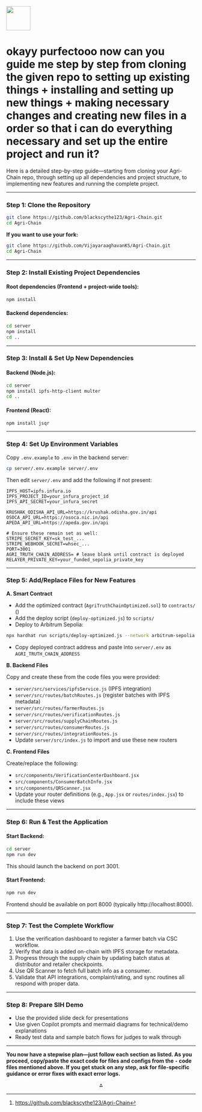 <img src="https://r2cdn.perplexity.ai/pplx-full-logo-primary-dark%402x.png" style="height:64px;margin-right:32px"/>

# okayy purfectooo now can you guide me step by step from cloning the given repo to setting up existing things + installing and setting up new things + making necessary changes and creating new files in a order so that i can do everything necessary and set up the entire project and run it?

Here is a detailed step-by-step guide—starting from cloning your Agri-Chain repo, through setting up all dependencies and project structure, to implementing new features and running the complete project.

***

### Step 1: Clone the Repository

```bash
git clone https://github.com/blackscythe123/Agri-Chain.git
cd Agri-Chain
```

**If you want to use your fork:**

```bash
git clone https://github.com/VijayaraaghavanKS/Agri-Chain.git
cd Agri-Chain
```


***

### Step 2: Install Existing Project Dependencies

#### Root dependencies (Frontend + project-wide tools):

```bash
npm install
```


#### Backend dependencies:

```bash
cd server
npm install
cd ..
```


***

### Step 3: Install \& Set Up New Dependencies

#### Backend (Node.js):

```bash
cd server
npm install ipfs-http-client multer
cd ..
```


#### Frontend (React):

```bash
npm install jsqr
```


***

### Step 4: Set Up Environment Variables

Copy `.env.example` to `.env` in the backend server:

```bash
cp server/.env.example server/.env
```

Then edit `server/.env` and add the following if not present:

```
IPFS_HOST=ipfs.infura.io
IPFS_PROJECT_ID=your_infura_project_id
IPFS_API_SECRET=your_infura_secret

KRUSHAK_ODISHA_API_URL=https://krushak.odisha.gov.in/api
OSOCA_API_URL=https://osoca.nic.in/api
APEDA_API_URL=https://apeda.gov.in/api

# Ensure these remain set as well:
STRIPE_SECRET_KEY=sk_test_...
STRIPE_WEBHOOK_SECRET=whsec_...
PORT=3001
AGRI_TRUTH_CHAIN_ADDRESS= # leave blank until contract is deployed
RELAYER_PRIVATE_KEY=your_funded_sepolia_private_key
```


***

### Step 5: Add/Replace Files for New Features

**A. Smart Contract**

- Add the optimized contract (`AgriTruthChainOptimized.sol`) to `contracts/` ()
- Add the deploy script (`deploy-optimized.js`) to `scripts/`
- Deploy to Arbitrum Sepolia:

```bash
npx hardhat run scripts/deploy-optimized.js --network arbitrum-sepolia
```

- Copy deployed contract address and paste into `server/.env` as `AGRI_TRUTH_CHAIN_ADDRESS`

**B. Backend Files**

Copy and create these from the code files you were provided:

- `server/src/services/ipfsService.js` (IPFS integration)
- `server/src/routes/batchRoutes.js` (register batches with IPFS metadata)
- `server/src/routes/farmerRoutes.js`
- `server/src/routes/verificationRoutes.js`
- `server/src/routes/supplyChainRoutes.js`
- `server/src/routes/consumerRoutes.js`
- `server/src/routes/integrationRoutes.js`
- Update `server/src/index.js` to import and use these new routers

**C. Frontend Files**

Create/replace the following:

- `src/components/VerificationCenterDashboard.jsx`
- `src/components/ConsumerBatchInfo.jsx`
- `src/components/QRScanner.jsx`
- Update your router definitions (e.g., `App.jsx` or `routes/index.jsx`) to include these views

***

### Step 6: Run \& Test the Application

#### Start Backend:

```bash
cd server
npm run dev
```

This should launch the backend on port 3001.

#### Start Frontend:

```bash
npm run dev
```

Frontend should be available on port 8000 (typically http://localhost:8000).

***

### Step 7: Test the Complete Workflow

1. Use the verification dashboard to register a farmer batch via CSC workflow.
2. Verify that data is added on-chain with IPFS storage for metadata.
3. Progress through the supply chain by updating batch status at distributor and retailer checkpoints.
4. Use QR Scanner to fetch full batch info as a consumer.
5. Validate that API integrations, complaint/rating, and sync routines all respond with proper data.

***

### Step 8: Prepare SIH Demo

- Use the provided slide deck for presentations
- Use given Copilot prompts and mermaid diagrams for technical/demo explanations
- Ready test data and sample batch flows for judges to walk through

***

**You now have a stepwise plan—just follow each section as listed. As you proceed, copy/paste the exact code for files and configs from the `-` code files mentioned above. If you get stuck on any step, ask for file-specific guidance or error fixes with exact error logs.**
<span style="display:none">[^1]</span>

<div style="text-align: center">⁂</div>

[^1]: https://github.com/blackscythe123/Agri-Chain

